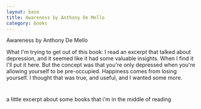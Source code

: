 ```yaml
---
layout: base
title: Awareness by Anthony De Mello
category: books
---
```

Awareness by Anthony De Mello

What I'm trying to get out of this book: 
I read an excerpt that talked about depression, and it seemed like it had some valuable insights. When I find it I'll put it here. But the concept was that you're only depressed when you're allowing yourself to be pre-occupied. Happiness comes from losing yourself. I thought that was true, and useful, and I wanted some more.  

#

a little excerpt about some books that i'm in the middle of reading